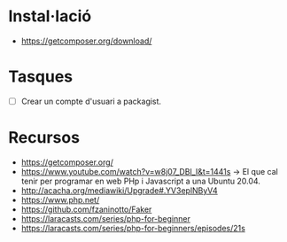 
# Instal·lació
- https://getcomposer.org/download/

# Tasques
- [ ] Crear un compte d'usuari a packagist.

# Recursos

- https://getcomposer.org/
- https://www.youtube.com/watch?v=w8j07_DBl_I&t=1441s -> El que cal tenir per programar en web PHp i Javascript a una Ubuntu 20.04.
- http://acacha.org/mediawiki/Upgrade#.YV3eplNByV4
- https://www.php.net/
- https://github.com/fzaninotto/Faker
- https://laracasts.com/series/php-for-beginner
- https://laracasts.com/series/php-for-beginners/episodes/21s
